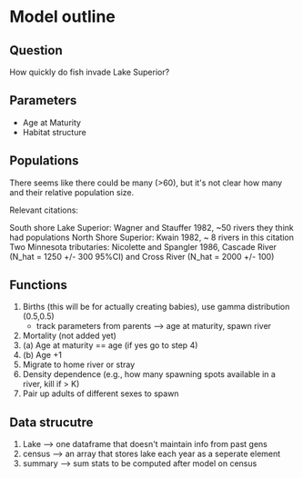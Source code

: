 # Model outline

## Question
How quickly do fish invade Lake Superior?

## Parameters

* Age at Maturity
* Habitat structure

## Populations

There seems like there could be many (>60), but it's not clear how many and their relative population size.

Relevant citations:

South shore Lake Superior: Wagner and Stauffer 1982, ~50 rivers they think had populations
North Shore Superior: Kwain 1982, ~ 8 rivers in this citation
Two Minnesota tributaries: Nicolette and Spangler 1986, Cascade River (N_hat = 1250 +/- 300 95%CI) and Cross River (N_hat = 2000 +/- 100)

## Functions

1. Births (this will be for actually creating babies), use gamma distribution (0.5,0.5)
    * track parameters from parents --> age at maturity, spawn river
2. Mortality (not added yet)
3. (a) Age at maturity == age (if yes go to step 4)
3. (b) Age +1
4. Migrate to home river or stray
5. Density dependence (e.g., how many spawning spots available in a river, kill if > K)
6. Pair up adults of different sexes to spawn

## Data strucutre
1. Lake --> one dataframe that doesn't maintain info from past gens
2. census --> an array that stores lake each year as a seperate element
3. summary --> sum stats to be computed after model on census
